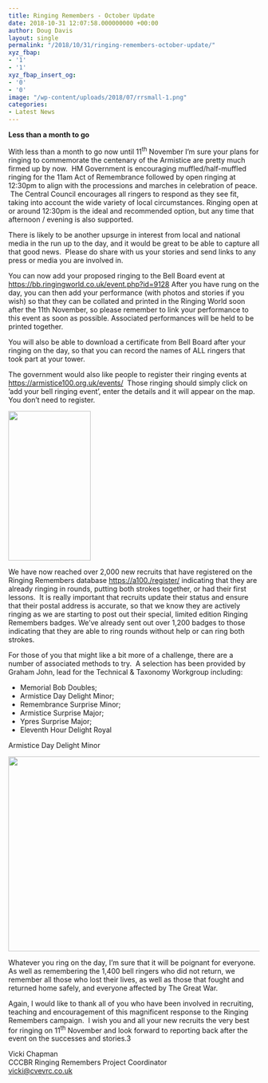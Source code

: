 ```yaml
---
title: Ringing Remembers - October Update
date: 2018-10-31 12:07:58.000000000 +00:00
author: Doug Davis
layout: single
permalink: "/2018/10/31/ringing-remembers-october-update/"
xyz_fbap:
- '1'
- '1'
xyz_fbap_insert_og:
- '0'
- '0'
image: "/wp-content/uploads/2018/07/rrsmall-1.png"
categories:
- Latest News
---
```

**Less than a month to go**

With less than a month to go now until 11<sup>th</sup> November I’m sure your plans for ringing to commemorate the centenary of the Armistice are pretty much firmed up by now.  HM Government is encouraging muffled/half-muffled ringing for the 11am Act of Remembrance followed by open ringing at 12:30pm to align with the processions and marches in celebration of peace.  The Central Council encourages all ringers to respond as they see fit, taking into account the wide variety of local circumstances. Ringing open at or around 12:30pm is the ideal and recommended option, but any time that afternoon / evening is also supported.

There is likely to be another upsurge in interest from local and national media in the run up to the day, and it would be great to be able to capture all that good news.  Please do share with us your stories and send links to any press or media you are involved in.

You can now add your proposed ringing to the Bell Board event at <a href="https://bb.ringingworld.co.uk/event.php?id=9128" target="_blank" rel="noopener">https://bb.ringingworld.co.uk/event.php?id=9128</a> After you have rung on the day, you can then add your performance (with photos and stories if you wish) so that they can be collated and printed in the Ringing World soon after the 11th November, so please remember to link your performance to this event as soon as possible. Associated performances will be held to be printed together.

You will also be able to download a certificate from Bell Board after your ringing on the day, so that you can record the names of ALL ringers that took part at your tower.

The government would also like people to register their ringing events at <a href="https://armistice100.org.uk/events/" target="_blank" rel="noopener">https://armistice100.org.uk/events/</a>  Those ringing should simply click on ’add your bell ringing event’, enter the details and it will appear on the map. You don’t need to register.

[<img loading="lazy" class="size-medium wp-image-14468 aligncenter" src="https://cccbr.org.uk/wp-content/uploads/2018/10/rr_recruits_oct18-165x300.png" alt="" width="165" height="300" srcset="https://cccbr.org.uk/wp-content/uploads/2018/10/rr_recruits_oct18-165x300.png 165w, https://cccbr.org.uk/wp-content/uploads/2018/10/rr_recruits_oct18-300x546.png 300w, https://cccbr.org.uk/wp-content/uploads/2018/10/rr_recruits_oct18.png 397w" sizes="(max-width: 165px) 100vw, 165px" />](https://cccbr.org.uk/wp-content/uploads/2018/10/rr_recruits_oct18.png)

We have now reached over 2,000 new recruits that have registered on the Ringing Remembers database <a href="https://a100./register/" target="_blank" rel="noopener">https://a100./register/</a> indicating that they are already ringing in rounds, putting both strokes together, or had their first lessons.  It is really important that recruits update their status and ensure that their postal address is accurate, so that we know they are actively ringing as we are starting to post out their special, limited edition Ringing Remembers badges. We’ve already sent out over 1,200 badges to those indicating that they are able to ring rounds without help or can ring both strokes.

For those of you that might like a bit more of a challenge, there are a number of associated methods to try.  A selection has been provided by Graham John, lead for the Technical & Taxonomy Workgroup including:

  * Memorial Bob Doubles;
  * Armistice Day Delight Minor;
  * Remembrance Surprise Minor;
  * Armistice Surprise Major;
  * Ypres Surprise Major;
  * Eleventh Hour Delight Royal

Armistice Day Delight Minor

[<img loading="lazy" class="wp-image-14469 size-full aligncenter" src="https://cccbr.org.uk/wp-content/uploads/2018/10/armistice-minor.png" alt="" width="810" height="391" srcset="https://cccbr.org.uk/wp-content/uploads/2018/10/armistice-minor.png 810w, https://cccbr.org.uk/wp-content/uploads/2018/10/armistice-minor-300x145.png 300w, https://cccbr.org.uk/wp-content/uploads/2018/10/armistice-minor-768x371.png 768w, https://cccbr.org.uk/wp-content/uploads/2018/10/armistice-minor-600x290.png 600w" sizes="(max-width: 810px) 100vw, 810px" />](https://cccbr.org.uk/wp-content/uploads/2018/10/armistice-minor.png)

Whatever you ring on the day, I’m sure that it will be poignant for everyone.  As well as remembering the 1,400 bell ringers who did not return, we remember all those who lost their lives, as well as those that fought and returned home safely, and everyone affected by The Great War.

Again, I would like to thank all of you who have been involved in recruiting, teaching and encouragement of this magnificent response to the Ringing Remembers campaign.  I wish you and all your new recruits the very best for ringing on 11<sup>th</sup> November and look forward to reporting back after the event on the successes and stories.3

Vicki Chapman  
CCCBR Ringing Remembers Project Coordinator  
<vicki@cvevrc.co.uk>
